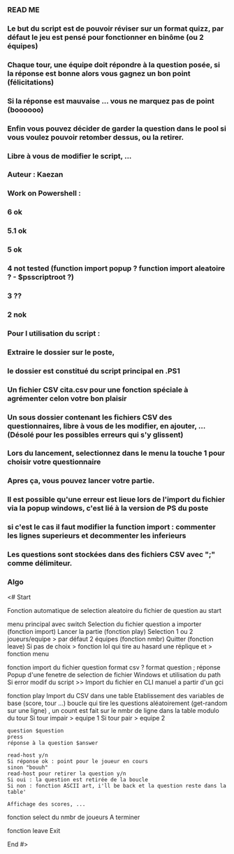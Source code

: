 ### READ ME ###

###	Le but du script est de pouvoir réviser sur un format quizz, par défaut le jeu est pensé pour fonctionner en binôme (ou 2 équipes)
###	Chaque tour, une équipe doit répondre à la question posée, si la réponse est bonne alors vous gagnez un bon point (félicitations)
###	Si la réponse est mauvaise ... vous ne marquez pas de point (boooooo)
###	Enfin vous pouvez décider de garder la question dans le pool si vous voulez pouvoir retomber dessus, ou la retirer.

### Libre à vous de modifier le script, ...
### Auteur : Kaezan
###
### Work on Powershell :
###	6 ok
###	5.1 ok
###	5 ok
###	4 not tested (function import popup ? function import aleatoire ? - $psscriptroot ?)
###	3 ??
###	2 nok

### Pour l utilisation du script :
### Extraire le dossier sur le poste, 
###     le dossier est constitué du script principal en .PS1
###     Un fichier CSV cita.csv pour une fonction spéciale à agrémenter celon votre bon plaisir
###     Un sous dossier contenant les fichiers CSV des questionnaires, libre à vous de les modifier, en ajouter, ... (Désolé pour les possibles erreurs qui s'y glissent)
###
###	Lors du lancement, selectionnez dans le menu la touche 1 pour choisir votre questionnaire
###	Apres ça, vous pouvez lancer votre partie.
###
###	Il est possible qu'une erreur est lieue lors de l'import du fichier via la popup windows, c'est lié à la version de PS du poste
###	si c'est le cas il faut modifier la function import : commenter les lignes superieurs et decommenter les inferieurs
###
###	Les questions sont stockées dans des fichiers CSV avec ";" comme délimiteur.

### Algo
<# Start

Fonction automatique de selection aleatoire du fichier de question au start

menu principal avec switch
    Selection du fichier question a importer (fonction import)
    Lancer la partie (fonction play)
    Selection 1 ou 2 joueurs/equipe > par défaut 2 équipes (fonction nmbr)
    Quitter (fonction leave)
    Si pas de choix > fonction lol qui tire au hasard une réplique et > fonction menu

fonction import du fichier question format csv ?
    format question ; réponse
    Popup d'une fenetre de selection de fichier Windows et utilisation du path
    Si error modif du script >> Import du fichier en CLI manuel a partir d'un gci

fonction play 
    Import du CSV dans une table 
    Etablissement des variables de base (score, tour ...)
    boucle qui tire les questions aléatoirement (get-random sur une ligne) , un count est fait sur le nmbr de ligne dans la table
    modulo du tour 
    Si tour impair > equipe 1 
    Si tour pair > equipe 2

    question $question
    press
    réponse à la question $answer

    read-host y/n
    Si réponse ok : point pour le joueur en cours
    sinon "bouuh"
    read-host pour retirer la question y/n
    Si oui : la question est retirée de la boucle 
    Si non : fonction ASCII art, i'll be back et la question reste dans la table'
   
    Affichage des scores, ... 

fonction select du nmbr de joueurs
    A terminer

fonction leave
    Exit

End #>
